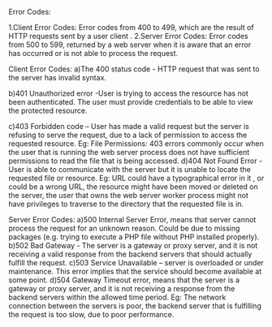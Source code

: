 Error Codes:

1.Client Error Codes: Error codes from 400 to 499, which are the result of HTTP requests sent by a user client .
2.Server Error Codes: Error codes from 500 to 599, returned by a web server when it is aware that an error has occurred or is not able to process the request.

Client Error Codes:
  a)The 400 status code - HTTP request that was sent to the server has invalid syntax.

  b)401 Unauthorized error -User is trying to access the resource has not been authenticated. The user must provide credentials to be able to view the protected resource.

  c)403 Forbidden code – User has made a valid request but the server is refusing to serve the request, due to a lack of permission to access the requested resource. 
    Eg: File Permissions: 403 errors commonly occur when the user that is running the web server process does not have sufficient permissions to read the file that is 
    being accessed.
  d)404 Not Found Error - User is able to communicate with the server but it is unable to locate the requested file or resource.
    Eg: URL could have a typographical error in it , or could be a wrong URL, the resource might have been moved or deleted on the server, the user that owns the web
    server worker process might not have privileges to traverse to the directory that the requested file is in.

Server Error Codes:
  a)500 Internal Server Error, means that server cannot process the request for an unknown reason.
    Could be due to missing packages (e.g. trying to execute a PHP file without PHP installed properly).
  b)502 Bad Gateway - The server is a gateway or proxy server, and it is not receiving a valid response from the backend servers that should actually fulfill the request.
  c)503 Service Unavailable – server is overloaded or under maintenance. This error implies that the service should become available at some point.
  d)504 Gateway Timeout error, means that the server is a gateway or proxy server, and it is not receiving a response from the backend servers within the allowed time period.
    Eg: The network connection between the servers is poor, the backend server that is fulfilling the request is too slow, due to poor performance.



